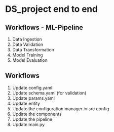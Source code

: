# DS_project end to end

## Workflows - ML-Pipeline
1. Data Ingestion
2. Data Validation
3. Data Transformation
4. Model Training
5. Model Evaluation

## Workflows
1. Update config.yaml
2. Update schema.yaml (for validation)
3. Update params.yaml
4. Update entity
5. Update the configuration manager in src config
6. Update the components
7. Update the pipeline
8. Update main.py